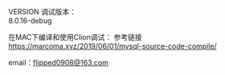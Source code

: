VERSION
调试版本：  
8.0.16-debug


在MAC下编译和使用Clion调试：
参考链接  
https://marcoma.xyz/2019/06/01/mysql-source-code-compile/



email：flipped0908@163.com
